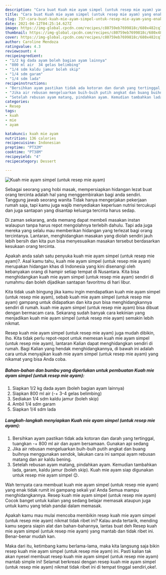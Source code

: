 ```yaml
---
description: "Cara buat Kuah mie ayam simpel (untuk resep mie ayam) yang enak dan Mudah Dibuat"
title: "Cara buat Kuah mie ayam simpel (untuk resep mie ayam) yang enak dan Mudah Dibuat"
slug: 737-cara-buat-kuah-mie-ayam-simpel-untuk-resep-mie-ayam-yang-enak-dan-mudah-dibuat
date: 2021-04-12T04:25:14.627Z
image: https://img-global.cpcdn.com/recipes/c80759eb7699818c/680x482cq70/kuah-mie-ayam-simpel-untuk-resep-mie-ayam-foto-resep-utama.jpg
thumbnail: https://img-global.cpcdn.com/recipes/c80759eb7699818c/680x482cq70/kuah-mie-ayam-simpel-untuk-resep-mie-ayam-foto-resep-utama.jpg
cover: https://img-global.cpcdn.com/recipes/c80759eb7699818c/680x482cq70/kuah-mie-ayam-simpel-untuk-resep-mie-ayam-foto-resep-utama.jpg
author: Caroline Mendoza
ratingvalue: 4.3
reviewcount: 4
recipeingredient:
- "1/2 kg dada ayam boleh bagian ayam lainnya"
- "800 ml air  34 gelas belimbing"
- "1/4 sdm kaldu jamur boleh skip"
- "1/4 sdm garam"
- "1/4 sdm lada"
recipeinstructions:
- "Bersihkan ayam pastikan tidak ada kotoran dan darah yang tertinggal, tuangkan -+ 800 ml air dan ayam bersamaan. Gunakan api sedang"
- "Jika air rebusan mengeluarkan buih-buih putih angkat dan buang buihnya menggunakan sendok, lakukan cara ini sampai ayam rebusan matang dan air kaldu bening."
- "Setelah rebusan ayam matang, pindahkan ayam. Kemudian tambahkan lada, garam, kaldu jamur (boleh skip). Kuah mie ayam siap digunakan untuk resep mie ayam simpel 😉."
categories:
- Resep
tags:
- kuah
- mie
- ayam

katakunci: kuah mie ayam 
nutrition: 136 calories
recipecuisine: Indonesian
preptime: "PT32M"
cooktime: "PT38M"
recipeyield: "4"
recipecategory: Dessert

---
```



![Kuah mie ayam simpel (untuk resep mie ayam)](https://img-global.cpcdn.com/recipes/c80759eb7699818c/680x482cq70/kuah-mie-ayam-simpel-untuk-resep-mie-ayam-foto-resep-utama.jpg)

Sebagai seorang yang hobi masak, mempersiapkan hidangan lezat buat orang tercinta adalah hal yang menggembirakan bagi anda sendiri. Tanggung jawab seorang  wanita Tidak hanya mengerjakan pekerjaan rumah saja, tapi kamu juga wajib menyediakan keperluan nutrisi tercukupi dan juga santapan yang disantap keluarga tercinta harus sedap.

Di zaman  sekarang, anda memang dapat membeli masakan instan walaupun tanpa harus repot mengolahnya terlebih dahulu. Tapi ada juga mereka yang selalu mau memberikan hidangan yang terlezat bagi orang tercintanya. Lantaran, menghidangkan masakan yang diolah sendiri jauh lebih bersih dan kita pun bisa menyesuaikan masakan tersebut berdasarkan kesukaan orang tercinta. 



Apakah anda salah satu penyuka kuah mie ayam simpel (untuk resep mie ayam)?. Asal kamu tahu, kuah mie ayam simpel (untuk resep mie ayam) merupakan hidangan khas di Indonesia yang kini disenangi oleh kebanyakan orang di hampir setiap tempat di Nusantara. Kita bisa menghidangkan kuah mie ayam simpel (untuk resep mie ayam) sendiri di rumahmu dan boleh dijadikan santapan favoritmu di hari libur.

Kita tidak usah bingung jika kamu ingin mendapatkan kuah mie ayam simpel (untuk resep mie ayam), sebab kuah mie ayam simpel (untuk resep mie ayam) gampang untuk didapatkan dan kita pun bisa menghidangkannya sendiri di rumah. kuah mie ayam simpel (untuk resep mie ayam) bisa dibuat dengan bermacam cara. Sekarang sudah banyak cara kekinian yang menjadikan kuah mie ayam simpel (untuk resep mie ayam) semakin lebih nikmat.

Resep kuah mie ayam simpel (untuk resep mie ayam) juga mudah dibikin, lho. Kita tidak perlu repot-repot untuk memesan kuah mie ayam simpel (untuk resep mie ayam), lantaran Kalian dapat menghidangkan sendiri di rumah. Bagi Kalian yang hendak menghidangkannya, di bawah ini adalah cara untuk menyajikan kuah mie ayam simpel (untuk resep mie ayam) yang nikamat yang bisa Anda coba.

<!--inarticleads1-->

##### Bahan-bahan dan bumbu yang diperlukan untuk pembuatan Kuah mie ayam simpel (untuk resep mie ayam):

1. Siapkan 1/2 kg dada ayam (boleh bagian ayam lainnya)
1. Siapkan 800 ml air (-+ 3-4 gelas belimbing)
1. Sediakan 1/4 sdm kaldu jamur (boleh skip)
1. Ambil 1/4 sdm garam
1. Siapkan 1/4 sdm lada




<!--inarticleads2-->

##### Langkah-langkah menyiapkan Kuah mie ayam simpel (untuk resep mie ayam):

1. Bersihkan ayam pastikan tidak ada kotoran dan darah yang tertinggal, tuangkan -+ 800 ml air dan ayam bersamaan. Gunakan api sedang
1. Jika air rebusan mengeluarkan buih-buih putih angkat dan buang buihnya menggunakan sendok, lakukan cara ini sampai ayam rebusan matang dan air kaldu bening.
1. Setelah rebusan ayam matang, pindahkan ayam. Kemudian tambahkan lada, garam, kaldu jamur (boleh skip). Kuah mie ayam siap digunakan untuk resep mie ayam simpel 😉.




Wah ternyata cara membuat kuah mie ayam simpel (untuk resep mie ayam) yang enak tidak rumit ini gampang sekali ya! Anda Semua mampu menghidangkannya. Resep kuah mie ayam simpel (untuk resep mie ayam) Cocok banget untuk kalian yang sedang belajar memasak ataupun juga untuk kamu yang telah pandai dalam memasak.

Apakah kamu mau mulai mencoba membikin resep kuah mie ayam simpel (untuk resep mie ayam) nikmat tidak ribet ini? Kalau anda tertarik, mending kamu segera siapin alat dan bahan-bahannya, lantas buat deh Resep kuah mie ayam simpel (untuk resep mie ayam) yang mantab dan tidak ribet ini. Benar-benar mudah kan. 

Maka dari itu, ketimbang kamu berlama-lama, maka kita langsung saja bikin resep kuah mie ayam simpel (untuk resep mie ayam) ini. Pasti kalian tak akan nyesel membuat resep kuah mie ayam simpel (untuk resep mie ayam) mantab simple ini! Selamat berkreasi dengan resep kuah mie ayam simpel (untuk resep mie ayam) nikmat tidak ribet ini di tempat tinggal sendiri,oke!.

